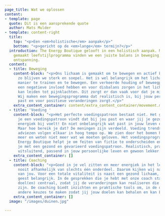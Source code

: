 ```yaml
---
page_title: Wat we oplossen
content:
- template: page
  quote: Dit is een aansprekende quote
  author: Mats Mulder
- template: content-right
  title:
    top: "<p>Een <em>holistische</em> aanpak</p>"
    bottom: "<p>gericht op de <em>lange</em> termijn?</p>"
  introduction: The Energy Boutique gelooft in een holistisch aanpak. Met een op maat
    gemaakt leefstijlprogramma vinden we een juiste balans in beweging, voeding en
    ontspanning.
  content:
  - title: Beweging
    content-block: "<p>Ons lichaam is gemaakt om te bewegen en actief bezig te zijn,
      zo blijven we sterk en soepel. Het is wel belangrijk om het lichaam op de juiste
      manier te trainen en te bewegen. Een verkeerde houding of beweegpatroon kan
      een negatieve invloed hebben en voor disbalans zorgen in het lichaam wat vervolgens
      kan leiden tot pijnklachten. Dit zorgt er dan vaak voor dat je minder gaat bewegen.
      Wij maken een bewegingsprogramma dat realistisch is, bij jouw persoonlijke situatie
      past en voor positieve veranderingen zorgt.</p>"
    extra_content_container: content/extra_content_container/movement.md
  - title: 'Voeding '
    content-block: "<p>Het perfecte voedingspatroon bestaat niet. Het gaat erom dat
      je een voedingspatroon vindt dat bij jou past en waar jij je gezond, fit en
      energiek bij voelt! En niet onbelangrijk wat past in jouw leven en situatie.
      Maar hoe bereik je dat? De meningen zijn verdeeld. Voeding trends, hypes en
      adviezen volgen elkaar in hoog tempo op. We zien door het bomen het bos niet
      meer en weten niet meer wat we moeten geloven. Het voedingsprogramma van The
      Energy Boutique helpt je om feiten van fictie te onderscheiden en we helpen
      je met een gezond en gevarieerd voedingspatroon. Realistisch, praktisch, niets
      uitsluitend, passend in jouw persoonlijke leven en gewoon lekker.</p>"
    extra_content_container: []
  - title: Coaching
    content-block: "<p>Goed in je vel zitten en meer energiek in het leven staan is
      nooit afhankelijk van slechts één onderdeel. Daarom kijken wij naar het geheel
      van jou. Voor een totale vitaliteit is naast een gezond lichaam, ook een gezonde
      geest belangrijk. In de gesprekken die je hebt met onze coach sta jij met jouw
      doel(en) centraal, zodat jij de veranderingen kan realiseren die voor jou belangrijk
      zijn. De coaching biedt inzichten en praktische tools om, in de dagelijkse drukte,
      andere keuzes te maken zodat jij jouw doelen kan behalen en kan behouden.</p>"
    extra_content_container: []
  image: "/images/duinen.jpg"

---
```

